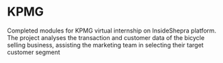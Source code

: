 # KPMG
Completed modules for KPMG virtual internship on InsideShepra platform.
The project analyses the transaction and customer data of the bicycle selling business, 
assisting the marketing team in selecting their target customer segment
